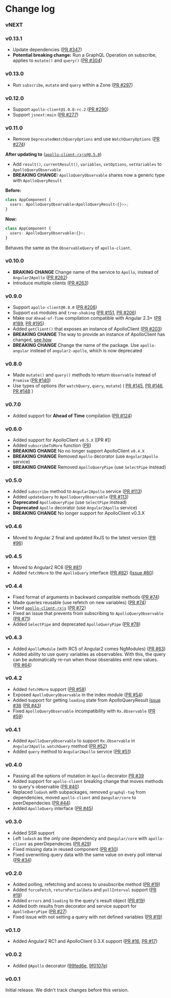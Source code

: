 # Change log

### vNEXT

### v0.13.1

- Update dependencies ([PR #347](https://github.com/apollographql/apollo-angular/pull/304))
- **Potential breaking change:** Run a GraphQL Operation on subscribe, applies to `mutate()` and `query()` ([PR #304](https://github.com/apollographql/apollo-angular/pull/304))

### v0.13.0

- Run `subscribe`, `mutate` and `query` within a Zone ([PR #297](https://github.com/apollographql/apollo-angular/pull/297))

### v0.12.0

- Support `apollo-client@1.0.0-rc.2` ([PR #290](https://github.com/apollographql/apollo-angular/pull/290))
- Support `jsnext:main` ([PR #277](https://github.com/apollographql/apollo-angular/pull/277))

### v0.11.0

- Remove `DeprecatedWatchQueryOptions` and use `WatchQueryOptions` ([PR #274](https://github.com/apollographql/apollo-angular/pull/274))

**After updating to**  ([`apollo-client-rxjs@0.5.0`](https://github.com/kamilkisiela/apollo-client-rxjs/blob/master/CHANGELOG.md#v050))

- Add `result()`, `currentResult()`, `variables`, `setOptions`, `setVariables` to `ApolloQueryObservable`
- **BREAKING CHANGE:** `ApolloQueryObservable` shares now a generic type with `ApolloQueryResult`

**Before:**

```ts
class AppComponent {
  users: ApolloQueryObservable<ApolloQueryResult<{}>>;
}
```

**Now:**

```ts
class AppComponent {
  users: ApolloQueryObservable<{}>;
}
```

Behaves the same as the `ObservableQuery` of `apollo-client`.



### v0.10.0

- **BRAKING CHANGE** Change name of the service to `Apollo`, instead of `Angular2Apollo` ([PR #262](https://github.com/apollographql/apollo-angular/pull/262))
- Introduce multiple clients ([PR #263](https://github.com/apollographql/apollo-angular/pull/263))

### v0.9.0

- Support `apollo-client@0.8.0` ([PR #206](https://github.com/apollographql/apollo-angular/pull/206))
- Support `es6` modules and `tree-shaking` ([PR #151](https://github.com/apollographql/apollo-angular/pull/151), [PR #206](https://github.com/apollographql/apollo-angular/pull/206))
- Make our `Ahead-of-Time` compilation compatible with Angular 2.3+ ([PR #189](https://github.com/apollographql/apollo-angular/pull/189), [PR #195](https://github.com/apollographql/apollo-angular/pull/195))
- Added `getClient()` that exposes an instance of ApolloClient ([PR #203](https://github.com/apollographql/apollo-angular/pull/203))
- **BREAKING CHANGE** The way to provide an instance of ApolloClient has changed, [see how](https://github.com/apollographql/angular2-docs/pull/23)
- **BREAKING CHANGE** Change the name of the package. Use `apollo-angular` instead of `angular2-apollo`, which is now deprecated

### v0.8.0

- Made `mutate()` and `query()` methods to return `Observable` instead of `Promise` ([PR #140](https://github.com/apollographql/apollo-angular/pull/140))
- Use types of options (for `watchQuery`, `query`, `mutate`) (
[PR #145](https://github.com/apollographql/apollo-angular/pull/145),
[PR #146](https://github.com/apollographql/apollo-angular/pull/146),
[PR #148](https://github.com/apollographql/apollo-angular/pull/148)
)

### v0.7.0

- Added support for **Ahead of Time** compilation ([PR #124](https://github.com/apollographql/apollo-angular/pull/124))


### v0.6.0

- Added support for ApolloClient `v0.5.X` ([PR #])
- Added `subscribeToMore` function ([PR](https://github.com/kamilkisiela/apollo-client-rxjs/pull/5))
- **BREAKING CHANGE** No no longer support ApolloClient `v0.4.X`
- **BREAKING CHANGE** Removed `Apollo` decorator (use `Angular2Apollo` service)
- **BREAKING CHANGE** Removed `ApolloQueryPipe` (use `SelectPipe` instead)

### v0.5.0

- Added `subscribe` method to `Angular2Apollo` service ([PR #113](https://github.com/apollographql/apollo-angular/pull/113))
- Added `updateQuery` to `ApolloQueryObservable` ([PR #113](https://github.com/apollographql/apollo-angular/pull/113))
- **Deprecated** `ApolloQueryPipe` (use `SelectPipe` instead)
- **Deprecated** `Apollo` decorator (use `Angular2Apollo` service)
- **BREAKING CHANGE** No longer support for ApolloClient v0.3.X

### v0.4.6

- Moved to Angular 2 final and updated RxJS to the latest version ([PR #96](https://github.com/apollographql/apollo-angular/pull/96))

### v0.4.5

- Moved to Angular2 RC6 ([PR #81](https://github.com/apollographql/apollo-angular/pull/81))
- Added `fetchMore` to the `ApolloQuery` interface ([PR #82](https://github.com/apollographql/apollo-angular/pull/82)) ([Issue #80](https://github.com/apollographql/apollo-angular/issues/80))

### v0.4.4

- Fixed format of arguments in backward compatible methods ([PR #74](https://github.com/apollographql/apollo-angular/pull/74))
- Made queries reusable (use refetch on new variables) ([PR #74](https://github.com/apollographql/apollo-angular/pull/74))
- Used [`apollo-client-rxjs`](https://github.com/kamilkisiela/apollo-client-rxjs) ([PR #72](https://github.com/apollographql/apollo-angular/pull/72))
- Fixed an issue that prevents from subscribing to `ApolloQueryObservable` ([PR #71](https://github.com/apollographql/apollo-angular/pull/71))
- Added `SelectPipe` and deprecated `ApolloQueryPipe` ([PR #78](https://github.com/apollographql/apollo-angular/pull/78))

### v0.4.3

- Added `ApolloModule` (with RC5 of Angular2 comes NgModules) ([PR #63](https://github.com/apollographql/apollo-angular/pull/63))
- Added ability to use query variables as observables. With this, the query can be automatically re-run when those obserables emit new values. ([PR #64](https://github.com/apollographql/apollo-angular/pull/64))

### v0.4.2

- Added `fetchMore` support ([PR #58](https://github.com/apollographql/apollo-angular/pull/58))
- Exposed `ApolloQueryObservable` in the index module ([PR #54](https://github.com/apollographql/apollo-angular/pull/54))
- Added support for getting `loading` state from ApolloQueryResult [Issue #36](https://github.com/apollographql/apollo-angular/issues/36) ([PR #43](https://github.com/apollographql/apollo-angular/pull/43))
- Fixed `ApolloQueryObservable` incompatibility with `Rx.Observable` ([PR #59](https://github.com/apollographql/apollo-angular/pull/59))

### v0.4.1

- Added `ApolloQueryObservable` to support `Rx.Observable` in `Angular2Apollo.watchQuery` method ([PR #52](https://github.com/apollographql/apollo-angular/pull/52))
- Added `query` method to `Angular2Apollo` service ([PR #51](https://github.com/apollographql/apollo-angular/pull/51))

### v0.4.0

- Passing all the options of mutation in `Apollo` decorator [PR #39](https://github.com/apollographql/apollo-angular/pull/39)
- Added support for `apollo-client` breaking change that moves methods to query's observable ([PR #40](https://github.com/apollographql/apollo-angular/pull/40))
- Replaced `lodash` with subpackages, removed `graphql-tag` from dependencies, moved `apollo-client` and `@angular/core` to peerDependecies ([PR #44](https://github.com/apollographql/apollo-angular/pull/44))
- Added `ApolloQuery` interface ([PR #45](https://github.com/apollographql/apollo-angular/pull/45))

### v0.3.0

- Added SSR support
- Left `lodash` as the only one dependency and `@angular/core` with `apollo-client` as peerDependecies ([PR #29](https://github.com/apollographql/apollo-angular/pull/29))
- Fixed missing data in reused component ([PR #30](https://github.com/apollographql/apollo-angular/pull/30))
- Fixed overwriting query data with the same value on every poll interval ([PR #34](https://github.com/apollographql/apollo-angular/pull/34))

### v0.2.0

- Added polling, refetching and access to unsubscribe method ([PR #19](https://github.com/apollographql/apollo-angular/pull/19))
- Added `forceFetch`, `returnPartialData` and `pollInterval` support ([PR #19](https://github.com/apollographql/apollo-angular/pull/19))
- Added `errors` and `loading` to the query's result object ([PR #19](https://github.com/apollographql/apollo-angular/pull/19))
- Added both results from decorator and service support for `ApolloQueryPipe` ([PR #27](https://github.com/apollographql/apollo-angular/pull/27))
- Fixed issue with not setting a query with not defined variables ([PR #19](https://github.com/apollographql/apollo-angular/pull/19))

### v0.1.0

- Added Angular2 RC1 and ApolloClient 0.3.X support ([PR #16](https://github.com/apollographql/apollo-angular/pull/16), [PR #17](https://github.com/apollographql/apollo-angular/pull/17))

### v0.0.2

- Added `@Apollo` decorator ([99fed6e](https://github.com/apollographql/apollo-angular/commit/99fed6e), [9f0107e](https://github.com/apollographql/apollo-angular/commit/9f0107e))


### v0.0.1

Initial release. We didn't track changes before this version.
